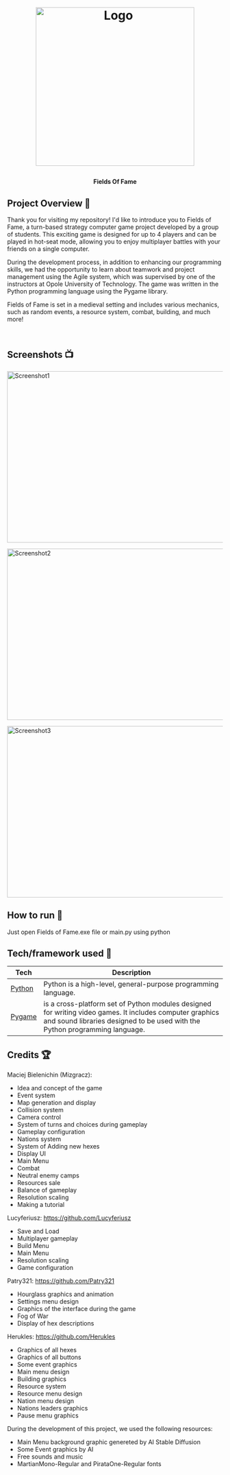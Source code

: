 
<h1 align="center">


<p align="center">
<img src="https://i.imgur.com/53mx1d6.png" width="370" height="370"  alt="Logo">
</p>



</h1>

<h4 align="center">Fields Of Fame</h4>


## Project Overview 🎉


Thank you for visiting my repository! I'd like to introduce you to Fields of Fame, a turn-based strategy computer game project developed by a
group of students. This exciting game is designed for up to 4 players and can be played in hot-seat mode, allowing you to enjoy multiplayer
battles with your friends on a single computer.

During the development process, in addition to enhancing our programming skills, we had the opportunity to learn about teamwork and project 
management using the Agile system, which was supervised by one of the instructors at Opole University of Technology. The game was
written in the Python programming language using the Pygame library.

Fields of Fame is set in a medieval setting and includes various mechanics, such as random events, a resource system, combat, building, and much more!

<br>

## Screenshots 📺

<p align="left">
    <img src="https://i.imgur.com/3bnBqMs.png" width="700" height="400" alt="Screenshot1">
</p>

<p align="left">
    <img src="https://i.imgur.com/zC7lFcn.png" width="700" height="400" alt="Screenshot2">
</p>

<p align="left">
    <img src="https://i.imgur.com/yYbHPj2.png" width="700" height="400" alt="Screenshot3">
</p>


## How to run 💾

Just open Fields of Fame.exe file or main.py using python

## Tech/framework used 🔧

| Tech                                                    | Description                              |
| ------------------------------------------------------- | ---------------------------------------- |
| [Python](X)                           |Python is a high-level, general-purpose programming language. |
| [Pygame](X)                           | is a cross-platform set of Python modules designed for writing video games. It includes computer graphics and sound libraries designed to be used with the Python programming language.|


## Credits :trophy:


Maciej Bielenichin (Mizgracz):
- Idea and concept of the game
- Event system
- Map generation and display
- Collision system 
- Camera control 
- System of turns and choices during gameplay
- Gameplay configuration
- Nations system
- System of Adding new hexes
- Display UI
- Main Menu
- Combat
- Neutral enemy camps
- Resources sale 
- Balance of gameplay
- Resolution scaling
- Making a tutorial


Lucyferiusz: https://github.com/Lucyferiusz
- Save and Load
- Multiplayer gameplay
- Build Menu
- Main Menu
- Resolution scaling
- Game configuration 


Patry321: https://github.com/Patry321
- Hourglass graphics and animation
- Settings menu design
- Graphics of the interface during the game
- Fog of War
- Display of hex descriptions
  

Herukles: https://github.com/Herukles
- Graphics of all hexes
- Graphics of all buttons
- Some event graphics
- Main menu design
- Building graphics
- Resource system
- Resource menu design
- Nation menu design  
- Nations leaders graphics
- Pause menu graphics 

During the development of this project, we used the following resources:
- Main Menu background graphic genereted by AI Stable Diffusion 
- Some Event graphics by AI
- Free sounds and music
- MartianMono-Regular and PirataOne-Regular fonts

